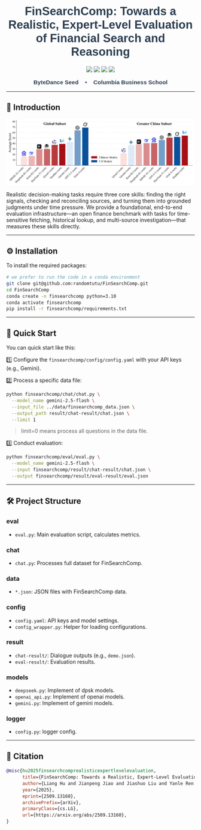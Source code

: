 <div align="center">
<h1 style="font-family: 'Century Gothic', Arial, sans-serif; font-size: 2.2em; font-weight: bold; color: #2c3e50; margin: 20px 0;">
FinSearchComp: Towards a Realistic, Expert-Level Evaluation of Financial Search and Reasoning
</h1>
<p align="center">
  <a href="https://github.com/randomtutu/FinSearchComp/stargazers">
    <img src="https://img.shields.io/github/stars/randomtutu/FinSearchComp?style=social"></a>
  <a href="https://randomtutu.github.io/FinSearchComp/">
    <img src="https://img.shields.io/badge/FinSearchComp-Project%20Page-green"></a>
  <a href="https://arxiv.org/abs/2509.13160">
    <img src="https://img.shields.io/badge/FinSearchComp-Arxiv-yellow"></a>
  <a href="LICENSE">
    <img src="https://img.shields.io/badge/License-Apache--2.0-blue"></a>
</p>
</div>

<div align="center" style="margin: 15px 0;">
<p style="font-family: 'Century Gothic', Arial, sans-serif; font-size: 1.1em; font-weight: bold; color: #34495e; margin: 0;">
<span style="color: #2c3e50;">ByteDance Seed</span>&nbsp;&nbsp;&nbsp;&nbsp;•&nbsp;&nbsp;&nbsp;&nbsp;<span style="color: #2c3e50;">Columbia Business School</span>
</p>
</div>

---

## 🔔 Introduction

<p align="center">
  <img src="/docx/assets/performance.png" alt="FinSearchComp Performance" style="width: 800px;"> 
</p>

Realistic decision-making tasks require three core skills: finding the right signals, checking and reconciling sources, and turning them into grounded judgments under time pressure. We provide a foundational, end-to-end evaluation infrastructure—an open finance benchmark with tasks for time-sensitive fetching, historical lookup, and multi-source investigation—that measures these skills directly.

---

## ⚙️ Installation

To install the required packages:

```bash
# we prefer to run the code in a conda environment
git clone git@github.com:randomtutu/FinSearchComp.git
cd FinSearchComp
conda create -n finsearchcomp python=3.10
conda activate finsearchcomp
pip install -r finsearchcomp/requirements.txt
```

---

## 🚀 Quick Start

You can quick start like this:

1️⃣ Configure the `finsearchcomp/config/config.yaml` with your API keys (e.g., Gemini).

2️⃣ Process a specific data file:

```bash
python finsearchcomp/chat/chat.py \
  --model_name gemini-2.5-flash \
  --input_file ../data/finsearchcomp_data.json \
  --output_path result/chat-result/chat.json \
  --limit 1
```
> limit=0 means process all questions in the data file.

3️⃣ Conduct evaluation:

```bash
python finsearchcomp/eval/eval.py \
  --model_name gemini-2.5-flash \
  --input finsearchcomp/result/chat-result/chat.json \
  --output finsearchcomp/result/eval-result/eval.json
```

---

## 🛠️ Project Structure

### eval

* `eval.py`: Main evaluation script, calculates metrics.

### chat

* `chat.py`: Processes full dataset for FinSearchComp.  

### data

* `*.json`: JSON files with FinSearchComp data.

### config

* `config.yaml`: API keys and model settings.
* `config_wrapper.py`: Helper for loading configurations.

### result

* `chat-result/`: Dialogue outputs (e.g., `demo.json`).
* `eval-result/`: Evaluation results.

### models

* `deepseek.py`: Implement of dpsk models.
* `openai_api.py`: Implement of openai models.
* `gemini.py`: Implement of gemini models.

### logger
* `config.py`: logger config.
---

## 📄 Citation

```bibtex
@misc{hu2025finsearchcomprealisticexpertlevelevaluation,
      title={FinSearchComp: Towards a Realistic, Expert-Level Evaluation of Financial Search and Reasoning}, 
      author={Liang Hu and Jianpeng Jiao and Jiashuo Liu and Yanle Ren and Zhoufutu Wen and Kaiyuan Zhang and Xuanliang Zhang and Xiang Gao and Tianci He and Fei Hu and Yali Liao and Zaiyuan Wang and Chenghao Yang and Qianyu Yang and Mingren Yin and Zhiyuan Zeng and Ge Zhang and Xinyi Zhang and Xiying Zhao and Zhenwei Zhu and Hongseok Namkoong and Wenhao Huang and Yuwen Tang},
      year={2025},
      eprint={2509.13160},
      archivePrefix={arXiv},
      primaryClass={cs.LG},
      url={https://arxiv.org/abs/2509.13160}, 
}
```
